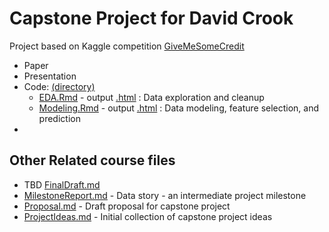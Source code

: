 
# Capstone Project for David Crook

Project based on Kaggle competition [GiveMeSomeCredit](https://www.kaggle.com/c/GiveMeSomeCredit)

- Paper
- Presentation
- Code: [(directory)](https://github.com/dpcrook/SR_Foundations_DS_Fall_2015/tree/master/capstone/GiveMeSomeCredit)
  - [EDA.Rmd](GiveMeSomeCredit/EDA.Rmd) - output [.html](https://dpcrook.github.io/SR_Foundations_DS_Fall_2015/capstone/GiveMeSomeCredit/EDA.html) : Data exploration and cleanup
  - [Modeling.Rmd](GiveMeSomeCredit/Modeling.Rmd) - output [.html](https://dpcrook.github.io/SR_Foundations_DS_Fall_2015/capstone/GiveMeSomeCredit/Modeling.html) : Data modeling, feature selection, and prediction
- 

## Other Related course files

- TBD [FinalDraft.md](FinalDraft.md)
- [MilestoneReport.md](MilestoneReport.md) - Data story - an intermediate project milestone
- [Proposal.md](Proposal.md) - Draft proposal for capstone project
- [ProjectIdeas.md](ProjectIdeas.md) - Initial collection of capstone project ideas
